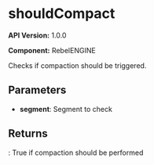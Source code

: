 # shouldCompact

**API Version:** 1.0.0

**Component:** RebelENGINE

Checks if compaction should be triggered.

## Parameters

- **segment**: Segment to check

## Returns

: True if compaction should be performed

